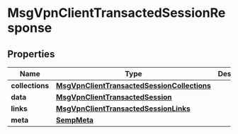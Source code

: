 
# MsgVpnClientTransactedSessionResponse

## Properties
Name | Type | Description | Notes
------------ | ------------- | ------------- | -------------
**collections** | [**MsgVpnClientTransactedSessionCollections**](MsgVpnClientTransactedSessionCollections.md) |  |  [optional]
**data** | [**MsgVpnClientTransactedSession**](MsgVpnClientTransactedSession.md) |  |  [optional]
**links** | [**MsgVpnClientTransactedSessionLinks**](MsgVpnClientTransactedSessionLinks.md) |  |  [optional]
**meta** | [**SempMeta**](SempMeta.md) |  | 



